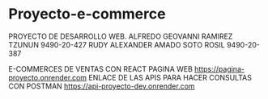 # Proyecto-e-commerce
PROYECTO DE DESARROLLO WEB.
ALFREDO GEOVANNI RAMIREZ TZUNUN  9490-20-427
RUDY ALEXANDER AMADO SOTO ROSIL  9490-20-387

E-COMMERCES DE VENTAS CON REACT
PAGINA WEB
https://pagina-proyecto.onrender.com
ENLACE DE LAS APIS PARA HACER CONSULTAS CON POSTMAN
https://api-proyecto-dev.onrender.com

